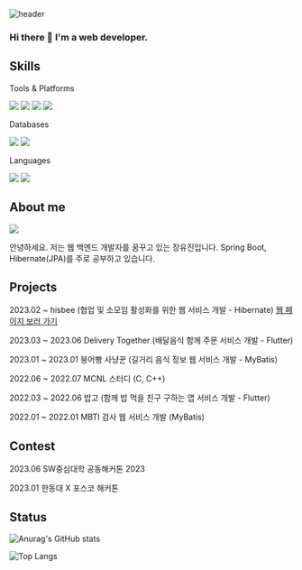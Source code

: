 ![header](https://capsule-render.vercel.app/api?type=waving&color=8B89CC&height=200&section=header&text=Jang%20Yujin&fontSize=90)

### Hi there 👋 I'm a web developer.


## Skills

Tools & Platforms

<img src="https://img.shields.io/badge/Github-181717?style=flat-square&logo=Github&logoColor=white"/> <img src="https://img.shields.io/badge/Spring Boot-6DB33F?style=flat-square&logo=SpringBoot&logoColor=white"/> <img src="https://img.shields.io/badge/Hibernate-59666C?style=flat-square&logo=Hibernate&logoColor=white"/> <img src="https://img.shields.io/badge/Amazon EC2-FF9900?style=flat-square&logo=AmazonEC2&logoColor=white"/> 

Databases

<img src="https://img.shields.io/badge/MySQL-4479A1?style=flat-square&logo=MySQL&logoColor=white"/> <img src="https://img.shields.io/badge/Firebase-E34F26?style=flat-square&logo=Firebase&logoColor=white"/> 

Languages

<img src="https://img.shields.io/badge/JAVA-59666C?style=flat-square&logo=JAVA&logoColor=white"/> <img src="https://img.shields.io/badge/Flutter-02569B?style=flat-square&logo=Flutter&logoColor=white"/>


## About me

<img src="https://img.shields.io/badge/22000630@handong.ac.kr-EA4335?style=flat-square&logo=Gmail&logoColor=white"/> 

안녕하세요. 저는 웹 백엔드 개발자를 꿈꾸고 있는 장유진입니다. Spring Boot, Hibernate(JPA)를 주로 공부하고 있습니다. 


## Projects

2023.02 ~ hisbee (협업 및 소모임 활성화를 위한 웹 서비스 개발 - Hibernate) [웹 페이지 보러 가기](https://hisbee.kr/)

2023.03 ~ 2023.06 Delivery Together (배달음식 함께 주문 서비스 개발 - Flutter)

2023.01 ~ 2023.01 붕어빵 사냥꾼 (길거리 음식 정보 웹 서비스 개발 - MyBatis)

2022.06 ~ 2022.07 MCNL 스터디 (C, C++)

2022.03 ~ 2022.06 밥고 (함께 밥 먹을 친구 구하는 앱 서비스 개발 - Flutter) 

2022.01 ~ 2022.01 MBTI 검사 웹 서비스 개발 (MyBatis)


## Contest

2023.06 SW중심대학 공동해커톤 2023

2023.01 한동대 X 포스코 해커톤



## Status

![Anurag's GitHub stats](https://github-readme-stats.vercel.app/api?username=yujin9747&show_icons=true&theme=dracula) 

![Top Langs](https://github-readme-stats.vercel.app/api/top-langs/?username=yujin9747&layout=compact&theme=dracula)

<!--
**yujin9747/yujin9747** is a ✨ _special_ ✨ repository because its `README.md` (this file) appears on your GitHub profile.

Here are some ideas to get you started:

- 🔭 I’m currently working on ...
- 🌱 I’m currently learning ...
- 👯 I’m looking to collaborate on ...
- 🤔 I’m looking for help with ...
- 💬 Ask me about ...
- 📫 How to reach me: ...
- 😄 Pronouns: ...
- ⚡ Fun fact: ...
-->

